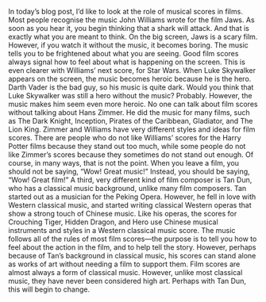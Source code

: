 In today’s blog post, I’d like to look at the role of musical scores in films.
Most people recognise the music John Williams wrote for the film Jaws. As soon as you hear it, you begin thinking that a shark will attack. And that is exactly what you are meant to think. On the big screen, Jaws is a scary film. However, if you watch it without the music, it becomes boring. The music tells you to be frightened about what you are seeing. Good film scores always signal how to feel about what is happening on the screen. This is even clearer with Williams’ next score, for Star Wars. When Luke Skywalker appears on the screen, the music becomes heroic because he is the hero. Darth Vader is the bad guy, so his music is quite dark. Would you think that Luke Skywalker was still a hero without the music? Probably. However, the music makes him seem even more heroic.
No one can talk about film scores without talking about Hans Zimmer. He did the music for many films, such as The Dark Knight, Inception, Pirates of the Caribbean, Gladiator, and The Lion King. Zimmer and Williams have very different styles and ideas for film scores. There are people who do not like Williams’ scores for the Harry Potter films because they stand out too much, while some people do not like Zimmer’s scores because they sometimes do not stand out enough. Of course, in many ways, that is not the point. When you leave a film, you should not be saying, “Wow! Great music!” Instead, you should be saying, “Wow! Great film!”
A third, very different kind of film composer is Tan Dun, who has a classical music background, unlike many film composers. Tan started out as a musician for the Peking Opera. However, he fell in love with Western classical music, and started writing classical Western operas that show a strong touch of Chinese music. Like his operas, the scores for Crouching Tiger, Hidden Dragon, and Hero use Chinese musical instruments and styles in a Western classical music score. The music follows all of the rules of most film scores—the purpose is to tell you how to feel about the action in the film, and to help tell the story. However, perhaps because of Tan’s background in classical music, his scores can stand alone as works of art without needing a film to support them.
Film scores are almost always a form of classical music. However, unlike most classical music, they have never been considered high art. Perhaps with Tan Dun, this will begin to change.